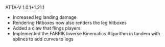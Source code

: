 ATTA-V 1.0.1+1.21.1
- Increased leg landing damage
- Rendering Hitboxes now also renders the leg hitboxes
- Added a claw that flings players
- Implemented the FABRIK Inverse Kinematics Algorithm in tandem with splines to add curves to legs